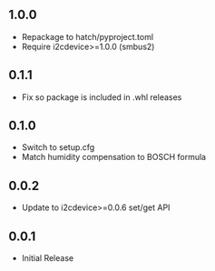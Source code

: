 1.0.0
-----

* Repackage to hatch/pyproject.toml
* Require i2cdevice>=1.0.0 (smbus2)

0.1.1
-----

* Fix so package is included in .whl releases

0.1.0
-----

* Switch to setup.cfg
* Match humidity compensation to BOSCH formula

0.0.2
-----

* Update to i2cdevice>=0.0.6 set/get API

0.0.1
-----

* Initial Release
